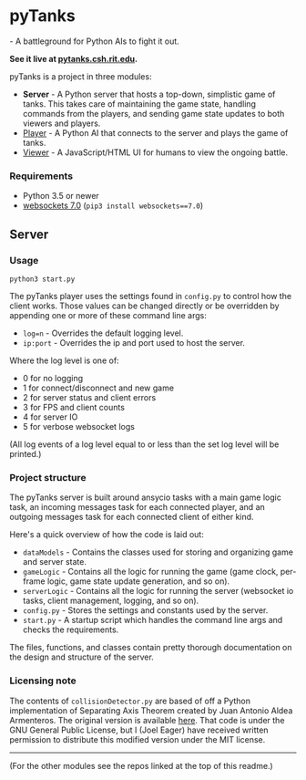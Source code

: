 # pyTanks
 \- A battleground for Python AIs to fight it out.
 
**See it live at [pytanks.csh.rit.edu](http://pytanks.csh.rit.edu).**

pyTanks is a project in three modules:
- **Server** - A Python server that hosts a top-down, simplistic game of tanks. This takes care of 
maintaining the game state, handling commands from the players, and sending game state updates to both 
viewers and players.
- [Player](https://github.com/JoelEager/pyTanks.Player) - A Python AI that connects to the server and 
plays the game of tanks.
- [Viewer](https://github.com/JoelEager/pyTanks.Viewer) - A JavaScript/HTML UI for humans to view the 
ongoing battle.

### Requirements
- Python 3.5 or newer
- [websockets 7.0](https://github.com/aaugustin/websockets) (`pip3 install websockets==7.0`)

## Server
### Usage
```python3 start.py```

The pyTanks player uses the settings found in `config.py` to control how the client works. Those values 
can be changed directly or be overridden by appending one or more of these command line args:
- `log=n` - Overrides the default logging level.
- `ip:port` - Overrides the ip and port used to host the server.

Where the log level is one of:
- 0 for no logging
- 1 for connect/disconnect and new game
- 2 for server status and client errors
- 3 for FPS and client counts
- 4 for server IO
- 5 for verbose websocket logs

(All log events of a log level equal to or less than the set log level will be printed.)

### Project structure
The pyTanks server is built around ansycio tasks with a main game logic task, an incoming messages task 
for each connected player, and an outgoing messages task for each connected client of either kind.

Here's a quick overview of how the code is laid out:
- `dataModels` - Contains the classes used for storing and organizing game and server state.
- `gameLogic` - Contains all the logic for running the game (game clock, per-frame logic, game state
 update generation, and so on).
- `serverLogic` - Contains all the logic for running the server (websocket io tasks, client management, 
logging, and so on).
- `config.py` - Stores the settings and constants used by the server.
- `start.py` - A startup script which handles the command line args and checks the requirements. 

The files, functions, and classes contain pretty thorough documentation on the design and structure 
of the server.

### Licensing note
The contents of `collisionDetector.py` are based of off a Python implementation of Separating Axis 
Theorem created by Juan Antonio Aldea Armenteros. The original version is available 
[here](https://github.com/JuantAldea/Separating-Axis-Theorem/). That code is under the GNU General 
Public License, but I (Joel Eager) have received written permission to distribute this modified 
version under the MIT license.

---
(For the other modules see the repos linked at the top of this readme.)
